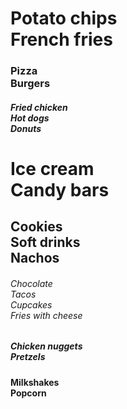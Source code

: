 <html>
<title>Tanushri CS24181</title>
<h1>Potato chips<br>
French fries<br></h1>
<h3>Pizza<br>
Burgers<br></h3>
<h5>Fried chicken<br>
Hot dogs<br>
Donuts<br></h5>
<h1>Ice cream<br>
Candy bars</h1>
<h2>Cookies<br>
Soft drinks<br>
Nachos<br></h2>
<h6>Chocolate<br>
Tacos<br>
Cupcakes<br>
Fries with cheese<br></h6>
<h5>Chicken nuggets<br>
Pretzels<br></h5>
<h4>Milkshakes<br>
Popcorn </h4>
</html>
